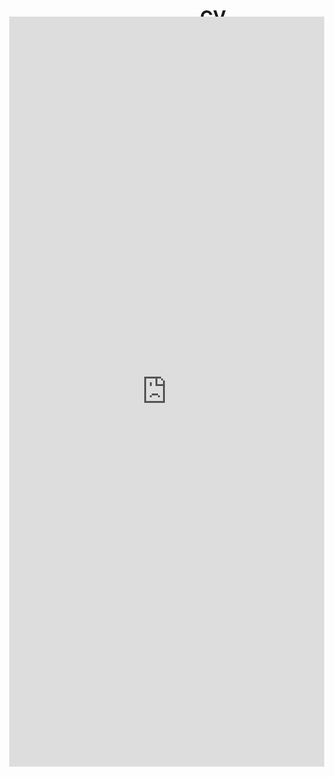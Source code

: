 ﻿---
layout: page
title: CV
---

<iframe scrolling="no" style="margin:-74px -74px -74px -74px; width: 100%; height: 1200px; border: 0;" src="https://docs.google.com/document/d/e/2PACX-1vQLAx8ELXdYg-ZnWOpFce8AlmsK__hX1c-7zwmUlJz01oEz9Kre5VOYwL5VKCG21Ueyk-Zo7N273X7y/pub?embedded=true"></iframe>
